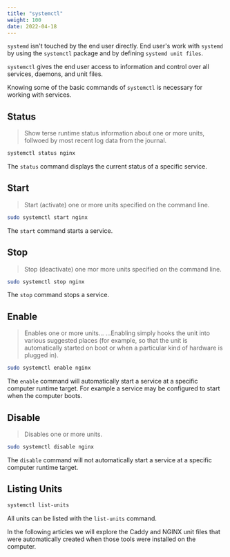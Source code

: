```yaml
---
title: "systemctl"
weight: 100
date: 2022-04-18
---
```


`systemd` isn't touched by the end user directly. End user's work with `systemd` by using the `systemctl` package and by defining `systemd unit files`.

`systemctl` gives the end user access to information and control over all services, daemons, and unit files.

Knowing some of the basic commands of `systemctl` is necessary for working with services.

## Status

> Show terse runtime status information about one or more units, follwoed by most recent log data from the journal.

```bash
systemctl status nginx
```

The `status` command displays the current status of a specific service.

## Start

> Start (activate) one or more units specified on the command line.

```bash
sudo systemctl start nginx
```

The `start` command starts a service.

## Stop

> Stop (deactivate) one mor more units specified on the command line.

```bash
sudo systemctl stop nginx
```

The `stop` command stops a service.

## Enable

> Enables one or more units... ...Enabling simply hooks the unit into various suggested places (for example, so that the unit is automatically started on boot or when a particular kind of hardware is plugged in).

```bash
sudo systemctl enable nginx
```

The `enable` command will automatically start a service at a specific computer runtime target. For example a service may be configured to start when the computer boots.

## Disable

> Disables one or more units.

```bash
sudo systemctl disable nginx
```

The `disable` command will not automatically start a service at a specific computer runtime target.

## Listing Units

```bash
systemctl list-units
```

All units can be listed with the `list-units` command.

In the following articles we will explore the Caddy and NGINX unit files that were automatically created when those tools were installed on the computer.
